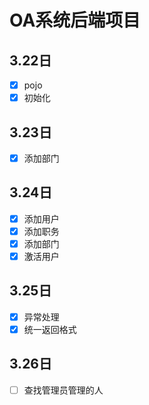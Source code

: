 # OA系统后端项目
## 3.22日
- [x] pojo
- [x] 初始化
## 3.23日
- [x] 添加部门
## 3.24日
- [x] 添加用户
- [x] 添加职务
- [x] 添加部门
- [x] 激活用户
## 3.25日
- [x] 异常处理
- [x] 统一返回格式
## 3.26日
- [ ] 查找管理员管理的人